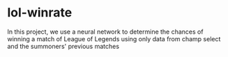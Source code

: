 # lol-winrate
In this project, we use a neural network to determine the chances of winning a match of League of Legends using only data from champ select and the summoners' previous matches
